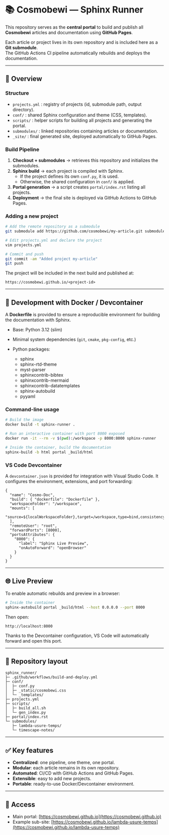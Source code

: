 # 📚 Cosmobewi — Sphinx Runner

This repository serves as the **central portal** to build and publish all **Cosmobewi** articles and documentation using **GitHub Pages**.

Each article or project lives in its own repository and is included here as a **Git submodule**.  
The GitHub Actions CI pipeline automatically rebuilds and deploys the documentation.

---

## 🚀 Overview

### Structure
- `projects.yml` : registry of projects (id, submodule path, output directory).  
- `conf/` : shared Sphinx configuration and theme (CSS, templates).  
- `scripts/` : helper scripts for building all projects and generating the portal.  
- `submodules/` : linked repositories containing articles or documentation.  
- `_site/` : final generated site, deployed automatically to GitHub Pages.  

### Build Pipeline
1. **Checkout + submodules** → retrieves this repository and initializes the submodules.  
2. **Sphinx build** → each project is compiled with Sphinx.  
   - If the project defines its own `conf.py`, it is used.  
   - Otherwise, the shared configuration in `conf/` is applied.  
3. **Portal generation** → a script creates `portal/index.rst` listing all projects.  
4. **Deployment** → the final site is deployed via GitHub Actions to GitHub Pages.  

### Adding a new project

```bash
# Add the remote repository as a submodule
git submodule add https://github.com/cosmobewi/my-article.git submodules/my-article

# Edit projects.yml and declare the project
vim projects.yml

# Commit and push
git commit -am "Added project my-article"
git push
````

The project will be included in the next build and published at:

```
https://cosmobewi.github.io/<project-id>
```

---

## 🐳 Development with Docker / Devcontainer

A **Dockerfile** is provided to ensure a reproducible environment for building the documentation with Sphinx.

* Base: Python 3.12 (slim)
* Minimal system dependencies (`git`, `cmake`, `pkg-config`, etc.)
* Python packages:

  * sphinx
  * sphinx-rtd-theme
  * myst-parser
  * sphinxcontrib-bibtex
  * sphinxcontrib-mermaid
  * sphinxcontrib-datatemplates
  * sphinx-autobuild
  * pyyaml

### Command-line usage

```bash
# Build the image
docker build -t sphinx-runner .

# Run an interactive container with port 8000 exposed
docker run -it --rm -v $(pwd):/workspace -p 8000:8000 sphinx-runner

# Inside the container, build the documentation
sphinx-build -b html portal _build/html
```

### VS Code Devcontainer

A `devcontainer.json` is provided for integration with Visual Studio Code.
It configures the environment, extensions, and port forwarding:

```jsonc
{
  "name": "Cosmo-Doc",
  "build": { "dockerfile": "Dockerfile" },
  "workspaceFolder": "/workspace",
  "mounts": [
    "source=${localWorkspaceFolder},target=/workspace,type=bind,consistency=cached"
  ],
  "remoteUser": "root",
  "forwardPorts": [8000],
  "portsAttributes": {
    "8000": {
      "label": "Sphinx Live Preview",
      "onAutoForward": "openBrowser"
    }
  }
}
```

---

## 🌐 Live Preview

To enable automatic rebuilds and preview in a browser:

```bash
# Inside the container
sphinx-autobuild portal _build/html --host 0.0.0.0 --port 8000
```

Then open:

```
http://localhost:8000
```

Thanks to the Devcontainer configuration, VS Code will automatically forward and open this port.

---

## 📂 Repository layout

```
sphinx_runner/
├─ .github/workflows/build-and-deploy.yml
├─ conf/
│  ├─ conf.py
│  ├─ _static/cosmobewi.css
│  └─ _templates/
├─ projects.yml
├─ scripts/
│  ├─ build_all.sh
│  └─ gen_index.py
├─ portal/index.rst
└─ submodules/
   ├─ lambda-usure-temps/
   └─ timescape-notes/
```

---

## ✅ Key features

* **Centralized**: one pipeline, one theme, one portal.
* **Modular**: each article remains in its own repository.
* **Automated**: CI/CD with GitHub Actions and GitHub Pages.
* **Extensible**: easy to add new projects.
* **Portable**: ready-to-use Docker/Devcontainer environment.

---

## 🔗 Access

* Main portal: [https://cosmobewi.github.io](https://cosmobewi.github.io)
* Example sub-site: [https://cosmobewi.github.io/lambda-usure-temps](https://cosmobewi.github.io/lambda-usure-temps)